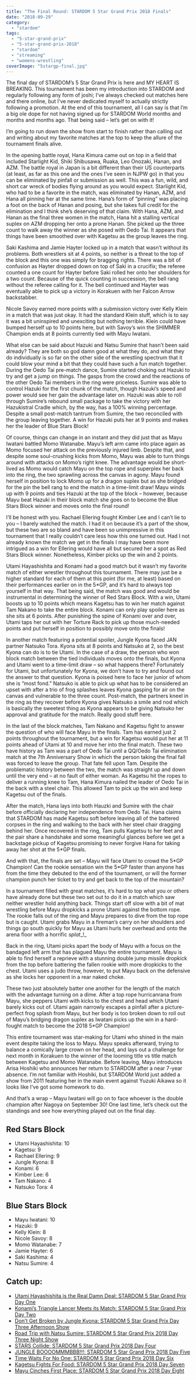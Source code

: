 ```yaml
---
title: "The Final Round: STARDOM 5 Star Grand Prix 2018 Finals"
date: "2018-09-29"
category: 
  - "stardom"
tags: 
  - "5-star-grand-prix"
  - "5-star-grand-prix-2018"
  - "stardom"
  - "streaming"
  - "womens-wrestling"
coverImage: "5stargp-final.jpg"
---
```


The final day of STARDOM’s 5 Star Grand Prix is here and MY HEART IS BREAKING. This tournament has been my introduction into STARDOM and regularly following any form of joshi; I’ve always checked out matches here and there online, but I’ve never dedicated myself to actually strictly following a promotion. At the end of this tournament, all I can say is that I’m a big ole dope for not having signed up for STARDOM World months and months and months ago. That being said – let’s get on with it!

I’m going to run down the show from start to finish rather than calling out and writing about my favorite matches at the top to keep the allure of the tournament finals alive.

In the opening battle royal, Hana Kimura came out on top in a field that included Starlight Kid, Shiki Shibusawa, Ruaka, Leo Onozaki, Hanan, and AZM. The battle royal in Japan is a bit different than their US counterparts (at least, as far as this one and the ones I’ve seen in NJPW go) in that you can be eliminated by pinfall or submission as well. This was a fun, wild, and short car wreck of bodies flying around as you would expect. Starlight Kid, who had to be a favorite in the match, was eliminated by Hanan, AZM, and Hana all pinning her at the same time. Hana’s form of “pinning” was placing a foot on the back of Hanan and posing, but she takes full credit for the elimination and I think she’s deserving of that claim. With Hana, AZM, and Hanan as the final three women in the match, Hana hit a stalling vertical suplex on AZM dropping her onto a prone Hanan. She picked up the three count to walk away the winner as she posed with Oedo Tai. It appears that things have been smoothed over with Kagetsu as the group leaves the ring.

<Tweet tweetId="1044409533353779201" />

Saki Kashima and Jamie Hayter locked up in a match that wasn’t without its problems. Both wrestlers sit at 4 points, so neither is a threat to the top of the block and this one was simply for bragging rights. There was a bit of confusion as Hayter dropped down on top of Saki in a crucifix; the referee counted a one count for Hayter before Saki rolled her onto her shoulders for a two count. Because of the quick counting in succession, the bell rang without the referee calling for it. The bell continued and Hayter was eventually able to pick up a victory in Korakuen with her Falcon Arrow backstabber.

Nicole Savoy earned more points with a submission victory over Kelly Klein in a match that was just okay. It had the standard Klein stuff, which is to say it was a bit uninspired and unexciting but nothing terrible. Klein could have bumped herself up to 10 points here, but with Savoy’s win the SHIMMER Champion ends at 8 points currently tied with Mayu Iwatani.

What else can be said about Hazuki and Natsu Sumire that hasn’t been said already? They are both so god damn good at what they do, and what they do individually is so far on the other side of the wrestling spectrum that it could blow your mind a bit that they could have such a fun match together. During the Oedo Tai pre-match dance, Sumire started choking out Hazuki to try and get a jump on things. The gasps from the crowd and the reactions of the other Oedo Tai members in the ring were priceless. Sumire was able to control Hazuki for the first chunk of the match, though Hazuki’s speed and power would see her gain the advantage later on. Hazuki was able to roll through Sumire’s rebound small package to take the victory with her Hazukistral Cradle which, by the way, has a 100% winning percentage. Despite a small post-match tantrum from Sumire, the two reconciled with the group leaving together. A win for Hazuki puts her at 9 points and makes her the leader of Blue Stars Block!

<Tweet tweetId="1044780182693797888" />

Of course, things can change in an instant and they did just that as Mayu Iwatani battled Momo Watanabe. Mayu’s left arm came into place again as Momo focused her attack on the previously injured limb. Despite that, and despite some soul-crushing kicks from Momo, Mayu was able to turn things around with attacks on Momo’s right knee. The advantage would be short-lived as Momo would catch Mayu on the top rope and superplex her back into the ring, the two sprawling across the canvas in agony. Mayu found herself in position to lock Momo up for a dragon suplex but as she bridged for the pin the bell rang to end the match in a time-limit draw! Mayu winds up with 9 points and ties Hazuki at the top of the block – however, because Mayu beat Hazuki in their block match she goes on to become the Blue Stars Block winner and moves onto the final round!

<Tweet tweetId="1044808021736640514" />

I’ll be honest with you. Rachael Ellering fought Kimber Lee and I can’t lie to you – I barely watched the match. I had it on because it’s a part of the show, but these two are so bland and have been so unimpressive in this tournament that I really couldn’t care less how this one turned out. Had I not already known the match we get in the finals I may have been more intrigued as a win for Ellering would have all but secured her a spot as Red Stars Block winner. Nonetheless, Kimber picks up the win and 2 points.

Utami Hayashishita and Konami had a good match but it wasn’t my favorite match of either wrestler throughout this tournament. There may just be a higher standard for each of them at this point (for me, at least) based on their performances earlier on in the 5\*GP, and it’s hard to always top yourself in that way. That being said, the match was good and would be instrumental in determining the winner of Red Stars Block. With a win, Utami boosts up to 10 points which means Kagetsu has to win her match against Tam Nakano to take the entire block. Konami can only play spoiler here as she sits at 6 points. After punishing the spine of Konami over and over, Utami taps her out with her Torture Rack to pick up those much-needed points and put herself in position to possibly move onto the finals!

In another match featuring a potential spoiler, Jungle Kyona faced JAN partner Natsuko Tora. Kyona sits at 8 points and Natsuko at 2, so the best Kyona can do is to tie Utami. In the case of a draw, the person who won block match between the tied individuals moves onto the finals, but Kyona and Utami went to a time-limit draw – so what happens there? Fortunately for Utami, but unfortunately for Kyona, we don’t have to try and found out the answer to that question. Kyona is poised here to face her junior of whom she is “most fond.” Natsuko is able to pick up what has to be considered an upset with after a trio of frog splashes leaves Kyona gasping for air on the canvas and vulnerable to the three count. Post-match, the partners kneel in the ring as they recover before Kyona gives Natsuko a smile and nod which is basically the sweetest thing as Kyona appears to be giving Natsuko her approval and gratitude for the match. Really good stuff here.

In the last of the block matches, Tam Nakano and Kagetsu fight to answer the question of who will face Mayu in the finals. Tam has earned just 2 points throughout the tournament, but a win for Kagetsu would put her at 11 points ahead of Utami at 10 and move her into the final match. These two have history as Tam was a part of Oedo Tai until a QQ/Oedo Tai elimination match at the 7th Anniversary Show in which the person taking the final fall was forced to leave the group. That fate fell upon Tam. Despite the problematic history between the two, the match was straight up and down until the very end – at no fault of either woman. As Kagetsu hit the ropes to deliver a running knee to Tam, Hana Kimura nailed the leader of Oedo Tai in the back with a steel chair. This allowed Tam to pick up the win and keep Kagetsu out of the finals.

<Tweet tweetId="1045246226185125890" />

After the match, Hana lays into both Hauzki and Sumire with the chair before officially declaring her independence from Oedo Tai. Hana claims that STARDOM has made Kagetsu soft before leaving all of the battered corpses in the ring and walking to the back with her steel chair dragging behind her. Once recovered in the ring, Tam pulls Kagetsu to her feet and the pair share a handshake and some meaningful glances before we get a backstage pickup of Kagetsu promising to never forgive Hana for taking away her shot at the 5\*GP finals.

And with that, the finals are set – Mayu will face Utami to crowd the 5\*GP Champion! Can the rookie sensation win the 5\*GP faster than anyone has from the time they debuted to the end of the tournament, or will the former champion punch her ticket to try and get back to the top of the mountain?

In a tournament filled with great matches, it’s hard to top what you or others have already done but these two set out to do it in a match which saw neither wrestler hold anything back. Things start off slow with a bit of mat wrestling before Mayu dropkicks a prone Utami against the bottom rope. The rookie falls out of the ring and Mayu prepares to dive from the top rope but is caught. Utami grabs Mayu in a fireman’s carry on her shoulders and things go south quickly for Mayu as Utami hurls her overhead and onto the arena floor with a horrific _splat__!_

Back in the ring, Utami picks apart the body of Mayu with a focus on the bandaged left arm that has plagued Mayu the entire tournament. Mayu is able to find herself a reprieve with a stunning double jump missile dropkick from the top before battering the fallen rookie with more dropkicks to the chest. Utami uses a judo throw, however, to put Mayu back on the defensive as she locks her opponent in a rear naked choke.

These two just absolutely batter one another for the length of the match with the advantage turning on a dime. After a top rope hurricanrana from Mayu, she peppers Utami with kicks to the chest and head which Utami barely kicks out of. Utami again narrowly escapes a pinfall after a picture-perfect frog splash from Mayu, but her body is too broken down to roll out of Mayu’s bridging dragon suplex as Iwatani picks up the win in a hard-fought match to become the 2018 5\*GP Champion!

<Tweet tweetId="1044241201891729410" />

This entire tournament was star-making for Utami who shined in the main event despite taking the loss to Mayu. Mayu speaks afterward, trying to balance a comically large crown on her head, and lays out a challenge for next month in Korakuen to the winner of the looming title vs title match between Kagetsu and Momo Watanabe. Before leaving, Mayu introduces Arisa Hoshiki who announces her return to STARDOM after a near 7-year absence. I’m not familiar with Hoshiki, but STARDOM World just added a show from 2011 featuring her in the main event against Yuzuki Aikawa so it looks like I’ve got some homework to do.

And that’s a wrap – Mayu Iwatani will go on to face whoever is the double champion after Nagoya on September 30! One last time, let’s check out the standings and see how everything played out on the final day.

## Red Stars Block

- Utami Hayashishita: 10
- Kagetsu: 9
- Rachael Ellering: 9
- Jungle Kyona: 8
- Konami: 6
- Kimber Lee: 6
- Tam Nakano: 4
- Natsuko Tora: 4

## Blue Stars Block

- Mayu Iwatani: 10
- Hazuki: 9
- Kelly Klein: 8
- Nicole Savoy: 8
- Momo Watanabe: 7
- Jamie Hayter: 6
- Saki Kashima: 4
- Natsu Sumire: 4

## Catch up:

- [Utami Hayashishita is the Real Damn Deal: STARDOM 5 Star Grand Prix Day One](https://www.gansobomb.com/2018/08/21/stardom-5-star-grand-prix-day-one/)
- [Konami’s Triangle Lancer Meets its Match: STARDOM 5 Star Grand Prix Day Two](https://www.gansobomb.com/2018/08/25/stardom-5-star-grand-prix-day-two/)
- [Don’t Get Broken by Jungle Kyona: STARDOM 5 Star Grand Prix Day Three Afternoon Show](https://www.gansobomb.com/2018/08/30/stardom-5-star-grand-prix-day-three-afternoon-show/)
- [Road Trip with Natsu Sumire: STARDOM 5 Star Grand Prix 2018 Day Three Night Show](https://www.gansobomb.com/2018/09/01/stardom-5-star-grand-prix-day-three-night-show/)
- [STARS Collide: STARDOM 5 Star Grand Prix 2018 Day Four](https://www.gansobomb.com/2018/09/08/stardom-5-star-grand-prix-2018-day-four/)
- [JUNGLE BOOOOMMMBBB!!!: STARDOM 5 Star Grand Prix 2018 Day Five](https://www.gansobomb.com/2018/09/12/stardom-5-star-grand-prix-2018-day-five/)
- [Time Waits For No One: STARDOM 5 Star Grand Prix 2018 Day Six](https://www.gansobomb.com/2018/09/16/stardom-5-star-grand-prix-2018-day-six/)
- [Kagetsu Fights For Food: STARDOM 5 Star Grand Prix 2018 Day Seven](https://www.gansobomb.com/2018/09/22/stardom-5-star-grand-prix-2018-day-seven/)
- [Mayu Cinches First Place: STARDOM 5 Star Grand Prix 2018 Day Eight](https://www.gansobomb.com/2018/09/25/stardom-5-star-grand-prix-2018-day-eight/)
